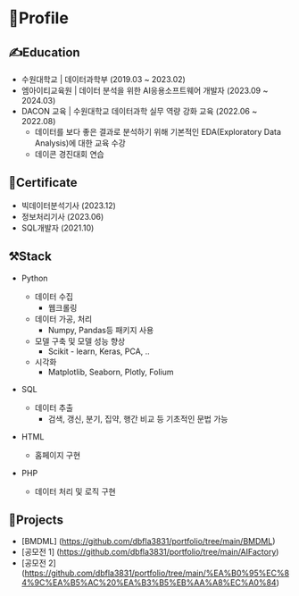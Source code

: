 # 👀Profile

## ✍Education

- 수원대학교 | 데이터과학부 (2019.03 ~ 2023.02)
- 엠아이티교육원 | 데이터 분석을 위한 AI응용소프트웨어 개발자 (2023.09 ~ 2024.03)
- DACON 교육 | 수원대학교 데이터과학 실무 역량 강화 교육 (2022.06 ~ 2022.08)
    - 데이터를 보다 좋은 결과로 분석하기 위해 기본적인 EDA(Exploratory Data Analysis)에 대한 교육 수강
    - 데이콘 경진대회 연습

## 💯Certificate

- 빅데이터분석기사 (2023.12)
- 정보처리기사 (2023.06)
- SQL개발자 (2021.10)


## ⚒Stack

- Python
  - 데이터 수집
    - 웹크롤링
  - 데이터 가공, 처리
    - Numpy, Pandas등 패키지 사용
  - 모델 구축 및 모델 성능 향상
    - Scikit - learn, Keras, PCA, ..
  - 시각화
    - Matplotlib, Seaborn, Plotly, Folium
   
- SQL
  - 데이터 추출
    - 검색, 갱신, 분기, 집약, 행간 비교 등 기초적인 문법 가능
   
- HTML
  - 홈페이지 구현

- PHP
  - 데이터 처리 및 로직 구현

## 📁Projects

- [BMDML] (https://github.com/dbfla3831/portfolio/tree/main/BMDML)
- [공모전 1] (https://github.com/dbfla3831/portfolio/tree/main/AIFactory)
- [공모전 2] (https://github.com/dbfla3831/portfolio/tree/main/%EA%B0%95%EC%84%9C%EA%B5%AC%20%EA%B3%B5%EB%AA%A8%EC%A0%84)
